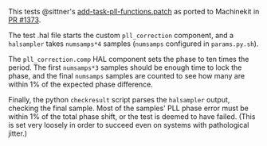 This tests @sittner's [add-task-pll-functions.patch][1] as ported to
Machinekit in [PR #1373][2].

The test .hal file starts the custom `pll_correction` component, and a
`halsampler` takes `numsamps*4` samples (`numsamps` configured in
`params.py.sh`).

The `pll_correction.comp` HAL component sets the phase to ten times
the period.  The first `numsamps*3` samples should be enough time to
lock the phase, and the final `numsamps` samples are counted to see
how many are within 1% of the expected phase difference.

Finally, the python `checkresult` script parses the `halsampler`
output, checking the final sample.  Most of the samples' PLL phase
error must be within 1% of the total phase shift, or the test is
deemed to have failed.  (This is set very loosely in order to succeed
even on systems with pathological jitter.)

[1]: https://github.com/sittner/linuxcnc-ethercat/blob/c84a868b/patches/add-task-pll-functions.patch
[2]: https://github.com/machinekit/machinekit/pull/1373
